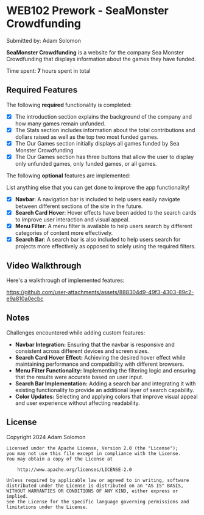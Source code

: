 # WEB102 Prework - SeaMonster Crowdfunding

Submitted by: Adam Solomon

**SeaMonster Crowdfunding** is a website for the company Sea Monster Crowdfunding that displays information about the games they have funded.

Time spent: **7** hours spent in total

## Required Features

The following **required** functionality is completed:

* [x] The introduction section explains the background of the company and how many games remain unfunded.
* [x] The Stats section includes information about the total contributions and dollars raised as well as the top two most funded games.
* [x] The Our Games section initially displays all games funded by Sea Monster Crowdfunding
* [x] The Our Games section has three buttons that allow the user to display only unfunded games, only funded games, or all games.

The following **optional** features are implemented:

 List anything else that you can get done to improve the app functionality!

- [x] **Navbar**: A navigation bar is included to help users easily navigate between different sections of the site in the future.
- [x] **Search Card Hover**: Hover effects have been added to the search cards to improve user interaction and visual appeal.
- [x] **Menu Filter**: A menu filter is available to help users search by different categories of content more effectively.
- [x] **Search Bar**: A search bar is also included to help users search for projects more effectively as opposed to solely using the required filters.

## Video Walkthrough

Here's a walkthrough of implemented features:

https://github.com/user-attachments/assets/888304d9-49f3-4303-89c2-e9a810a0ecbc



## Notes

Challenges encountered while adding custom features:

* **Navbar Integration:** Ensuring that the navbar is responsive and consistent across different devices and screen sizes.
* **Search Card Hover Effect:** Achieving the desired hover effect while maintaining performance and compatibility with different browsers.
* **Menu Filter Functionality:** Implementing the filtering logic and ensuring that the results were accurate based on user input.
* **Search Bar Implementation:** Adding a search bar and integrating it with existing functionality to provide an additional layer of search capability.
* **Color Updates:** Selecting and applying colors that improve visual appeal and user experience without affecting readability.

## License

  Copyright 2024 Adam Solomon

    Licensed under the Apache License, Version 2.0 (the "License");
    you may not use this file except in compliance with the License.
    You may obtain a copy of the License at

        http://www.apache.org/licenses/LICENSE-2.0

    Unless required by applicable law or agreed to in writing, software
    distributed under the License is distributed on an "AS IS" BASIS,
    WITHOUT WARRANTIES OR CONDITIONS OF ANY KIND, either express or implied.
    See the License for the specific language governing permissions and
    limitations under the License.
